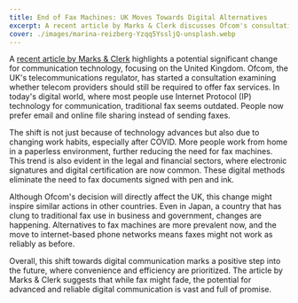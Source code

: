 ```yaml
---
title: End of Fax Machines: UK Moves Towards Digital Alternatives
excerpt: A recent article by Marks & Clerk discusses Ofcom's consultation to end fax services in the UK.
cover: ./images/marina-reizberg-Yzqq5YssljQ-unsplash.webp
---
```


A [recent article by Marks & Clerk](https://reacts.marks-clerk.com/post/102i0yn/could-this-be-the-end-of-the-fax-machine#page=1) highlights a potential significant change for communication technology, focusing on the United Kingdom. Ofcom, the UK's telecommunications regulator, has started a consultation examining whether telecom providers should still be required to offer fax services. In today's digital world, where most people use Internet Protocol (IP) technology for communication, traditional fax seems outdated. People now prefer email and online file sharing instead of sending faxes.

The shift is not just because of technology advances but also due to changing work habits, especially after COVID. More people work from home in a paperless environment, further reducing the need for fax machines. This trend is also evident in the legal and financial sectors, where electronic signatures and digital certification are now common. These digital methods eliminate the need to fax documents signed with pen and ink.

Although Ofcom's decision will directly affect the UK, this change might inspire similar actions in other countries. Even in Japan, a country that has clung to traditional fax use in business and government, changes are happening. Alternatives to fax machines are more prevalent now, and the move to internet-based phone networks means faxes might not work as reliably as before.

Overall, this shift towards digital communication marks a positive step into the future, where convenience and efficiency are prioritized. The article by Marks & Clerk suggests that while fax might fade, the potential for advanced and reliable digital communication is vast and full of promise.
